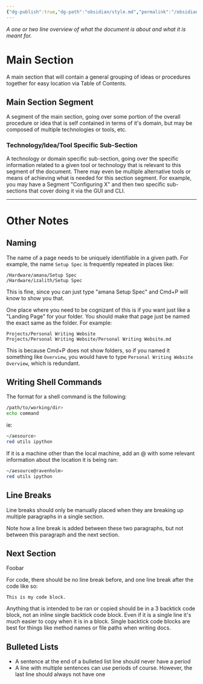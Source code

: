 ```yaml
---
{"dg-publish":true,"dg-path":"obsidian/style.md","permalink":"/obsidian/style/"}
---
```


*A one or two line overview of what the document is about and what it is meant for.*
# Main Section
A main section that will contain a general grouping of ideas or procedures together for easy location via Table of Contents.
## Main Section Segment
A segment of the main section, going over some portion of the overall procedure or idea that is self contained in terms of it's domain, but may be composed of multiple technologies or tools, etc.
### Technology/Idea/Tool Specific Sub-Section
A technology or domain specific sub-section, going over the specific information related to a given tool or technology that is relevant to this segment of the document. There may even be multiple alternative tools or means of achieving what is needed for this section segment. For example, you may have a Segment "Configuring X" and then two specific sub-sections that cover doing it via the GUI and CLI.

---
# Other Notes
## Naming
The name of a page needs to be uniquely identifiable in a given path. For example, the name `Setup Spec` is frequently repeated in places like:
```
/Hardware/amana/Setup Spec
/Hardware/izalith/Setup Spec
```

This is fine, since you can just type "amana Setup Spec" and Cmd+P will know to show you that.

One place where you need to be cognizant of this is if you want just like a "Landing Page" for your folder. You should make that page just be named the exact same as the folder. For example:
```
Projects/Personal Writing Website
Projects/Personal Writing Website/Personal Writing Website.md
```

This is because Cmd+P does not show folders, so if you named it something like `Overview`, you would have to type `Personal Writing Website Overview`, which is redundant.
## Writing Shell Commands
The format for a shell command is the following:
```bash
/path/to/working/dir>
echo command
```

ie:
```bash
~/aesource>
red utils ipython
```

If it is a machine other than the local machine, add an @ with some relevant information about the location it is being ran:
```bash
~/aesource@ravenholm>
red utils ipython
```

## Line Breaks
Line breaks should only be manually placed when they are breaking up multiple paragraphs in a single section.

Note how a line break is added between these two paragraphs, but not between this paragraph and the next section.
## Next Section
Foobar

For code, there should be no line break before, and one line break after the code like so:
```
This is my code block.
```

Anything that is intended to be ran or copied should be in a 3 backtick code block, not an inline single backtick code block. Even if it is a single line it's much easier to copy when it is in a block. Single backtick code blocks are best for things like method names or file paths when writing docs.
## Bulleted Lists
* A sentence at the end of a bulleted list line should never have a period
* A line with multiple sentences can use periods of course. However, the last line should always not have one